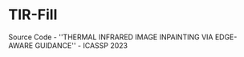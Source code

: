 # TIR-Fill
Source Code - ''THERMAL INFRARED IMAGE INPAINTING VIA EDGE-AWARE GUIDANCE'' - ICASSP 2023
